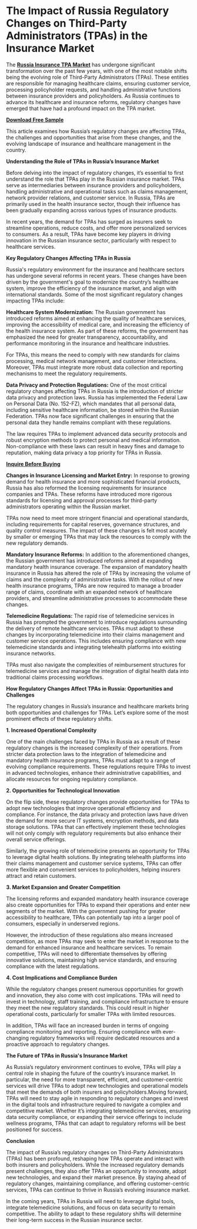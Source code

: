 # The Impact of Russia Regulatory Changes on Third-Party Administrators (TPAs) in the Insurance Market

The **[Russia Insurance TPA Market](https://www.nextmsc.com/report/russia-insurance-tpa-market)** has undergone significant transformation over the past few years, with one of the most notable shifts being the evolving role of Third-Party Administrators (TPAs). These entities are responsible for managing healthcare claims, ensuring customer service, processing policyholder requests, and handling administrative functions between insurance providers and policyholders. As Russia continues to advance its healthcare and insurance reforms, regulatory changes have emerged that have had a profound impact on the TPA market.

**[Download Free Sample](https://www.nextmsc.com/russia-insurance-tpa-market/request-sample)**

This article examines how Russia’s regulatory changes are affecting TPAs, the challenges and opportunities that arise from these changes, and the evolving landscape of insurance and healthcare management in the country.

**Understanding the Role of TPAs in Russia’s Insurance Market**

Before delving into the impact of regulatory changes, it’s essential to first understand the role that TPAs play in the Russian insurance market. TPAs serve as intermediaries between insurance providers and policyholders, handling administrative and operational tasks such as claims management, network provider relations, and customer service. In Russia, TPAs are primarily used in the health insurance sector, though their influence has been gradually expanding across various types of insurance products.

In recent years, the demand for TPAs has surged as insurers seek to streamline operations, reduce costs, and offer more personalized services to consumers. As a result, TPAs have become key players in driving innovation in the Russian insurance sector, particularly with respect to healthcare services.

**Key Regulatory Changes Affecting TPAs in Russia**

Russia's regulatory environment for the insurance and healthcare sectors has undergone several reforms in recent years. These changes have been driven by the government's goal to modernize the country’s healthcare system, improve the efficiency of the insurance market, and align with international standards. Some of the most significant regulatory changes impacting TPAs include:

**Healthcare System Modernization:** The Russian government has introduced reforms aimed at enhancing the quality of healthcare services, improving the accessibility of medical care, and increasing the efficiency of the health insurance system. As part of these reforms, the government has emphasized the need for greater transparency, accountability, and performance monitoring in the insurance and healthcare industries.

For TPAs, this means the need to comply with new standards for claims processing, medical network management, and customer interactions. Moreover, TPAs must integrate more robust data collection and reporting mechanisms to meet the regulatory requirements.

**Data Privacy and Protection Regulations:** One of the most critical regulatory changes affecting TPAs in Russia is the introduction of stricter data privacy and protection laws. Russia has implemented the Federal Law on Personal Data (No. 152-FZ), which mandates that all personal data, including sensitive healthcare information, be stored within the Russian Federation. TPAs now face significant challenges in ensuring that the personal data they handle remains compliant with these regulations.

 The law requires TPAs to implement advanced data security protocols and robust encryption methods to protect personal and medical information. Non-compliance with these laws can result in heavy fines and damage to reputation, making data privacy a top priority for TPAs in Russia.

**[Inquire Before Buying](https://www.nextmsc.com/russia-insurance-tpa-market/inquire-before-buying)**

**Changes in Insurance Licensing and Market Entry:** In response to growing demand for health insurance and more sophisticated financial products, Russia has also reformed the licensing requirements for insurance companies and TPAs. These reforms have introduced more rigorous standards for licensing and approval processes for third-party administrators operating within the Russian market.

TPAs now need to meet more stringent financial and operational standards, including requirements for capital reserves, governance structures, and quality control measures. The impact of these changes is felt most acutely by smaller or emerging TPAs that may lack the resources to comply with the new regulatory demands.

**Mandatory Insurance Reforms:** In addition to the aforementioned changes, the Russian government has introduced reforms aimed at expanding mandatory health insurance coverage. The expansion of mandatory health insurance in Russia has altered the role of TPAs by increasing the volume of claims and the complexity of administrative tasks. With the rollout of new health insurance programs, TPAs are now required to manage a broader range of claims, coordinate with an expanded network of healthcare providers, and streamline administrative processes to accommodate these changes.

**Telemedicine Regulations:** The rapid rise of telemedicine services in Russia has prompted the government to introduce regulations surrounding the delivery of remote healthcare services. TPAs must adapt to these changes by incorporating telemedicine into their claims management and customer service operations. This includes ensuring compliance with new telemedicine standards and integrating telehealth platforms into existing insurance networks.

 TPAs must also navigate the complexities of reimbursement structures for telemedicine services and manage the integration of digital health data into traditional claims processing workflows.

**How Regulatory Changes Affect TPAs in Russia: Opportunities and Challenges**

The regulatory changes in Russia’s insurance and healthcare markets bring both opportunities and challenges for TPAs. Let’s explore some of the most prominent effects of these regulatory shifts.

**1. Increased Operational Complexity**

One of the main challenges faced by TPAs in Russia as a result of these regulatory changes is the increased complexity of their operations. From stricter data protection laws to the integration of telemedicine and mandatory health insurance programs, TPAs must adapt to a range of evolving compliance requirements. These regulations require TPAs to invest in advanced technologies, enhance their administrative capabilities, and allocate resources for ongoing regulatory compliance.

**2. Opportunities for Technological Innovation**

On the flip side, these regulatory changes provide opportunities for TPAs to adopt new technologies that improve operational efficiency and compliance. For instance, the data privacy and protection laws have driven the demand for more secure IT systems, encryption methods, and data storage solutions. TPAs that can effectively implement these technologies will not only comply with regulatory requirements but also enhance their overall service offerings.

Similarly, the growing role of telemedicine presents an opportunity for TPAs to leverage digital health solutions. By integrating telehealth platforms into their claims management and customer service systems,
TPAs can offer more flexible and convenient services to policyholders, helping insurers attract and retain customers.

**3. Market Expansion and Greater Competition**

The licensing reforms and expanded mandatory health insurance coverage also create opportunities for TPAs to expand their operations and enter new segments of the market. With the government pushing for greater accessibility to healthcare, TPAs can potentially tap into a larger pool of consumers, especially in underserved regions.

However, the introduction of these regulations also means increased competition, as more TPAs may seek to enter the market in response to the demand for enhanced insurance and healthcare services. To remain competitive, TPAs will need to differentiate themselves by offering innovative solutions, maintaining high service standards, and ensuring compliance with the latest regulations.

**4. Cost Implications and Compliance Burden**

While the regulatory changes present numerous opportunities for growth and innovation, they also come with cost implications. TPAs will need to invest in technology, staff training, and compliance infrastructure to ensure they meet the new regulatory standards. This could result in higher operational costs, particularly for smaller TPAs with limited resources.

In addition, TPAs will face an increased burden in terms of ongoing compliance monitoring and reporting. Ensuring compliance with ever-changing regulatory frameworks will require dedicated resources and a proactive approach to regulatory changes.

**The Future of TPAs in Russia's Insurance Market**

As Russia’s regulatory environment continues to evolve, TPAs will play a central role in shaping the future of the country’s insurance market. In particular, the need for more transparent, efficient, and customer-centric services will drive TPAs to adopt new technologies and operational models that meet the demands of both insurers and policyholders.Moving forward, TPAs will need to stay agile in responding to regulatory changes and invest in the digital tools and infrastructure required to navigate a complex and competitive market. Whether it’s integrating telemedicine services, ensuring data security compliance, or expanding their service offerings to include wellness programs, TPAs that can adapt to regulatory reforms will be best positioned for success.

**Conclusion**

The impact of Russia’s regulatory changes on Third-Party Administrators (TPAs) has been profound, reshaping how TPAs operate and interact with both insurers and policyholders. While the increased regulatory demands present challenges, they also offer TPAs an opportunity to innovate, adopt new technologies, and expand their market presence. By staying ahead of regulatory changes, maintaining compliance, and offering customer-centric services, TPAs can continue to thrive in Russia’s evolving insurance market.

In the coming years, TPAs in Russia will need to leverage digital tools, integrate telemedicine solutions, and focus on data security to remain competitive. The ability to adapt to these regulatory shifts will determine their long-term success in the Russian insurance sector.
